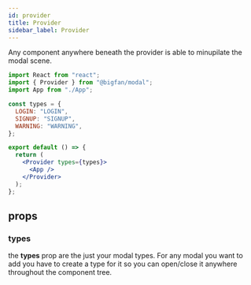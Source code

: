 ```yaml
---
id: provider
title: Provider
sidebar_label: Provider
---
```


Any component anywhere beneath the provider is able to minupilate the modal scene.

```jsx
import React from "react";
import { Provider } from "@bigfan/modal";
import App from "./App";

const types = {
  LOGIN: "LOGIN",
  SIGNUP: "SIGNUP",
  WARNING: "WARNING",
};

export default () => {
  return (
    <Provider types={types}>
      <App />
    </Provider>
  );
};
```

## props

### types

the **types** prop are the just your modal types. For any modal you want to add you have to create a type for it so you can open/close it anywhere throughout the component tree.
